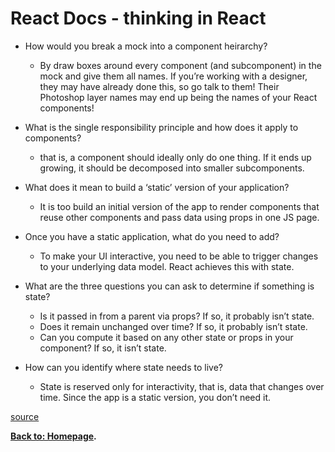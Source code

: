 # React Docs - thinking in React
* How would you break a mock into a component heirarchy?
    - By draw boxes around every component (and subcomponent) in the mock and give them all names. If you’re working with a designer, they may have already done this, so go talk to them! Their Photoshop layer names may end up being the names of your React components!

* What is the single responsibility principle and how does it apply to components?
    - that is, a component should ideally only do one thing. If it ends up growing, it should be decomposed into smaller subcomponents.
* What does it mean to build a ‘static’ version of your application?
    - It is too build an initial  version of the app to render components that reuse other components and pass data using props in one JS page.
* Once you have a static application, what do you need to add?
    - To make your UI interactive, you need to be able to trigger changes to your underlying data model. React achieves this with state.
* What are the three questions you can ask to determine if something is state?
    - Is it passed in from a parent via props? If so, it probably isn’t state.
    - Does it remain unchanged over time? If so, it probably isn’t state.
    - Can you compute it based on any other state or props in your component? If so, it isn’t state.
* How can you identify where state needs to live?
    -  State is reserved only for interactivity, that is, data that changes over time. Since the app is a static version, you don’t need it.

[source](https://reactjs.org/docs/thinking-in-react.html)

**[Back to: Homepage](https://omarhumamah.github.io/reading-note/).**